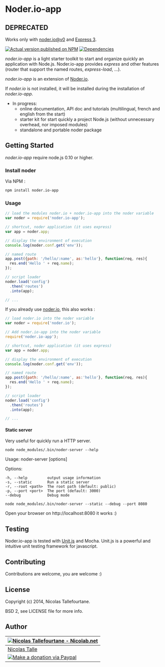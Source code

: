 # Noder.io-app


## DEPRECATED

Works only with [noder.io@v0](https://github.com/noder-io/noder.io/releases/tag/v0) and [Express 3](https://github.com/strongloop/express/tree/3.x).


[![Actual version published on NPM](https://badge.fury.io/js/noder.io-app.png)](https://www.npmjs.org/package/noder.io-app)
[![Dependencies](https://david-dm.org/noder-io/noder.io-app.png)](https://david-dm.org/noder-io/noder.io-app)

_noder.io-app_ is a light starter toolkit to start and organize quickly an application with Node.js. Noder.io-app provides _express_ and other features (router that support the named routes, _express-load_, ...).

_noder.io-app_ is an extension of [Noder.io](https://github.com/noder-io/noder.io).

If _noder.io_ is not installed, it will be installed during the installation of _noder.io-app_.

  * In progress:
    * online documentation, API doc and tutorials (multilingual, french and english from the start)
    * starter kit for start quickly a project Node.js (without unnecessary overhead, nor imposed modules)
    * standalone and portable noder package


## Getting Started

_noder.io-app_ require node.js 0.10 or higher.

### Install noder

Via NPM :

```sh
npm install noder.io-app
```

### Usage

```js
// load the modules noder.io + noder.io-app into the noder variable
var noder = require('noder.io-app');

// shortcut, noder application (it uses express)
var app = noder.app;

// display the environment of execution
console.log(noder.conf.get('env'));

// named route
app.post({path: '/hello/:name', as:'hello'}, function(req, res){
  res.end('Hello ' + req.name);
});

// script loader
noder.load('config')
  .then('routes')
  .into(app);

// ...
```

If you already use [noder.io](https://github.com/noder-io/noder.io), this also works :

```js
// load noder.io into the noder variable
var noder = require('noder.io');

// Add noder.io-app into the noder variable
require('noder.io-app');

// shortcut, noder application (it uses express)
var app = noder.app;

// display the environment of execution
console.log(noder.conf.get('env'));

// named route
app.post({path: '/hello/:name', as:'hello'}, function(req, res){
  res.end('Hello ' + req.name);
});

// script loader
noder.load('config')
  .then('routes')
  .into(app);

// ...
```

#### Static server

Very useful for quickly run a HTTP server.

```shell
node node_modules/.bin/noder-server --help
```

 Usage: noder-server [options]

  Options:

    -h, --help         output usage information
    -s, --static       Run a static server
    -r, --root <path>  The root path (default: public)
    -p, --port <port>  The port (default: 3000)
    --debug            Debug mode

```shell
node node_modules/.bin/noder-server --static --debug --port 8080
```

Open your browser on http://localhost:8080 it works :)

## Testing

Noder.io-app is tested with [Unit.js](http://unitjs.com) and Mocha. 
Unit.js is a powerful and intuitive unit testing framework for javascript.

## Contributing

Contributions are welcome, you are welcome :)

## License

Copyright (c) 2014, Nicolas Tallefourtane.


BSD 2, see LICENSE file for more info.

## Author

| [![Nicolas Tallefourtane - Nicolab.net](http://www.gravatar.com/avatar/d7dd0f4769f3aa48a3ecb308f0b457fc?s=64)](http://nicolab.net) |
|---|
| [Nicolas Talle](http://nicolab.net) |
| [![Make a donation via Paypal](https://www.paypalobjects.com/en_US/i/btn/btn_donate_SM.gif)](https://www.paypal.com/cgi-bin/webscr?cmd=_s-xclick&hosted_button_id=PGRH4ZXP36GUC) |
